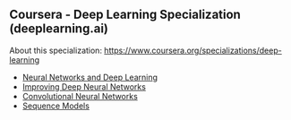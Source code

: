 
## Coursera - Deep Learning Specialization (deeplearning.ai)

About this specialization: https://www.coursera.org/specializations/deep-learning

* [Neural Networks and Deep Learning](https://github.com/JanelChumley/coursera_deep_learning_ai/tree/master/neural_networks_and_deep_learning)
* [Improving Deep Neural Networks](https://github.com/JanelChumley/coursera_deep_learning_ai/tree/master/hyperparameter_tuning_regularization_and_optimization)
* [Convolutional Neural Networks](https://github.com/JanelChumley/coursera_deep_learning_ai/tree/master/convolutional_neural_networks)
* [Sequence Models](https://github.com/JanelChumley/coursera_deep_learning_ai/tree/master/sequence_models)
